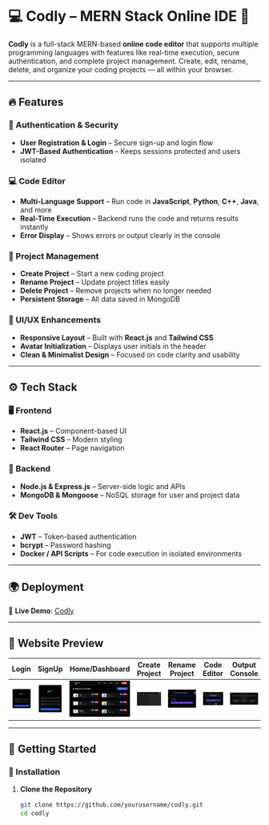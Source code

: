 # 💻 Codly – MERN Stack Online IDE 🧠  

**Codly** is a full-stack MERN-based **online code editor** that supports multiple programming languages with features like real-time execution, secure authentication, and complete project management. Create, edit, rename, delete, and organize your coding projects — all within your browser.

---

## 🔥 Features  

### 🔐 Authentication & Security  
- **User Registration & Login** – Secure sign-up and login flow  
- **JWT-Based Authentication** – Keeps sessions protected and users isolated  

### 💻 Code Editor  
- **Multi-Language Support** – Run code in **JavaScript**, **Python**, **C++**, **Java**, and more  
- **Real-Time Execution** – Backend runs the code and returns results instantly  
- **Error Display** – Shows errors or output clearly in the console  

### 📁 Project Management  
- **Create Project** – Start a new coding project  
- **Rename Project** – Update project titles easily  
- **Delete Project** – Remove projects when no longer needed  
- **Persistent Storage** – All data saved in MongoDB  

### 🎨 UI/UX Enhancements  
- **Responsive Layout** – Built with **React.js** and **Tailwind CSS**  
- **Avatar Initialization** – Displays user initials in the header  
- **Clean & Minimalist Design** – Focused on code clarity and usability  

---

## ⚙️ Tech Stack  

### 🖥️ Frontend  
- **React.js** – Component-based UI  
- **Tailwind CSS** – Modern styling  
- **React Router** – Page navigation  

### 🔧 Backend  
- **Node.js & Express.js** – Server-side logic and APIs  
- **MongoDB & Mongoose** – NoSQL storage for user and project data  

### 🛠️ Dev Tools  
- **JWT** – Token-based authentication  
- **bcrypt** – Password hashing  
- **Docker / API Scripts** – For code execution in isolated environments  

---

## 🌍 Deployment  

🚀 **Live Demo**: [Codly](https://sourabhcodly.vercel.app/)

---

## 📸 Website Preview  

| Login | SignUp | Home/Dashboard | Create Project | Rename Project | Code Editor | Output Console | Language Selector | Delete Modal |
|-------|--------|----------------|----------------|----------------|--------------|----------------|-------------------|--------------|
| ![Login](Login.png) | ![Signup](Signup.png) | ![Dashboard](Dashboard.png) | ![Editor](Compiler.png)| ![Create Project](Create_project.png) | ![Update](Update.png)  | ![About](About.png) | ![Service](Service.png) | ![Contact](Contact.png) |

---

## 🚀 Getting Started  

### 📌 Installation  

1. **Clone the Repository**  
   ```bash
   git clone https://github.com/yourusername/codly.git
   cd codly
